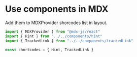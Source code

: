# Use components in MDX

Add them to MDXProvider shorcodes list in layout.

```jsx
import { MDXProvider } from "@mdx-js/react"
import { Hint } from "../../components/hint"
import { TrackedLink } from "../../components/trackedLink"

const shortcodes = { Hint, TrackedLink }
```
